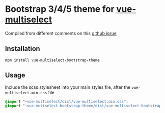 # Bootstrap 3/4/5 theme for [vue-multiselect](https://vue-multiselect.js.org/)

Compiled from different comments on this [github issue](https://github.com/shentao/vue-multiselect/issues/718)

## Installation

    npm install vue-multiselect-bootstrap-theme

## Usage

Include the scss stylesheet into your main styles file, after the `vue-multiselect.min.css` file

```scss
@import "~vue-multiselect/dist/vue-multiselect.min.css";
@import "~vue-mutiselect-bootstrap-theme/dist/vue-multiselect-bootstrap4.scss";
```
